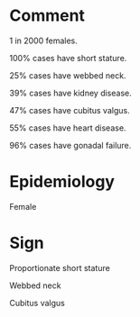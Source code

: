 # Comment

1 in 2000 females.

100% cases have short stature.

25% cases have webbed neck.

39% cases have kidney disease.

47% cases have cubitus valgus.

55% cases have heart disease.

96% cases have gonadal failure.

# Epidemiology

Female

# Sign

Proportionate short stature

Webbed neck

Cubitus valgus
